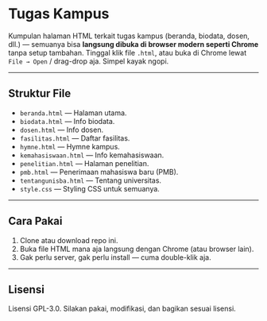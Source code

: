 # Tugas Kampus

Kumpulan halaman HTML terkait tugas kampus (beranda, biodata, dosen, dll.) — semuanya bisa **langsung dibuka di browser modern seperti Chrome** tanpa setup tambahan. Tinggal klik file `.html`, atau buka di Chrome lewat `File → Open` / drag-drop aja. Simpel kayak ngopi.

---

##  Struktur File

- `beranda.html` — Halaman utama.
- `biodata.html` — Info biodata.
- `dosen.html` — Info dosen.
- `fasilitas.html` — Daftar fasilitas.
- `hymne.html` — Hymne kampus.
- `kemahasiswaan.html` — Info kemahasiswaan.
- `penelitian.html` — Halaman penelitian.
- `pmb.html` — Penerimaan mahasiswa baru (PMB).
- `tentangunisba.html` — Tentang universitas.
- `style.css` — Styling CSS untuk semuanya.

---

## Cara Pakai

1. Clone atau download repo ini.
2. Buka file HTML mana aja langsung dengan Chrome (atau browser lain).
3. Gak perlu server, gak perlu install — cuma double-klik aja.

---

## Lisensi

Lisensi GPL-3.0. Silakan pakai, modifikasi, dan bagikan sesuai lisensi.

